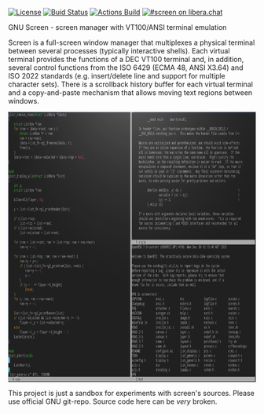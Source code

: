[![License](https://img.shields.io/github/license/alexander-naumov/screen)](https://github.com/alexander-naumov/screen/COPYING)
[![Buid Status](https://app.travis-ci.com/alexander-naumov/screen.svg?branch=main&status=started)](https://app.travis-ci.com/github/alexander-naumov/screen)
[![Actions Build](https://github.com/alexander-naumov/screen/actions/workflows/CI.yml/badge.svg)](https://github.com/alexander-naumov/screen/actions/workflows/CI.yml)
[![#screen on libera.chat](https://img.shields.io/badge/IRC-%23screen-blue)](https://kiwiirc.com/nextclient/irc.libera.chat/#screen)

GNU Screen - screen manager with VT100/ANSI terminal emulation

Screen is a full-screen window manager that multiplexes a physical
terminal between several processes (typically interactive shells).
Each virtual terminal provides the functions of a DEC VT100 terminal
and, in addition, several control functions from the ISO 6429
(ECMA 48, ANSI X3.64) and ISO 2022 standards (e.g. insert/delete
line and support for  multiple character sets).
There is a scrollback history buffer for each virtual terminal and
a copy-and-paste mechanism that allows moving text regions between
windows.

<img align="center" src="screenshot.png" height="550">

This project is just a sandbox for experiments with screen's sources.
Please use official GNU git-repo. Source code here can be *very* broken.
